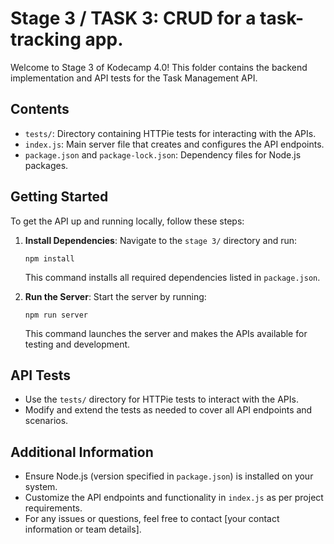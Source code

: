 # Stage 3 / TASK 3: CRUD for a task-tracking app.

Welcome to Stage 3 of Kodecamp 4.0! This folder contains the backend implementation and API tests for the Task Management API.

## Contents

- `tests/`: Directory containing HTTPie tests for interacting with the APIs.
- `index.js`: Main server file that creates and configures the API endpoints.
- `package.json` and `package-lock.json`: Dependency files for Node.js packages.

## Getting Started

To get the API up and running locally, follow these steps:

1. **Install Dependencies**: Navigate to the `stage 3/` directory and run:
   ```
   npm install
   ```
   This command installs all required dependencies listed in `package.json`.

2. **Run the Server**: Start the server by running:
   ```
   npm run server
   ```
   This command launches the server and makes the APIs available for testing and development.

## API Tests

- Use the `tests/` directory for HTTPie tests to interact with the APIs.
- Modify and extend the tests as needed to cover all API endpoints and scenarios.

## Additional Information

- Ensure Node.js (version specified in `package.json`) is installed on your system.
- Customize the API endpoints and functionality in `index.js` as per project requirements.
- For any issues or questions, feel free to contact [your contact information or team details].
